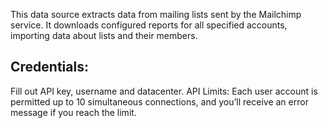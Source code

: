 This data source extracts data from mailing lists sent by the Mailchimp service. It downloads configured reports for all specified accounts, importing data about lists and their members.

## Credentials:
Fill out API key, username and datacenter.
API Limits: Each user account is permitted up to 10 simultaneous connections, and you’ll receive an error message if you reach the limit.
